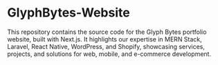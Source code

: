 # GlyphBytes-Website
This repository contains the source code for the Glyph Bytes portfolio website, built with Next.js. It highlights our expertise in MERN Stack, Laravel, React Native, WordPress, and Shopify, showcasing services, projects, and solutions for web, mobile, and e-commerce development.
